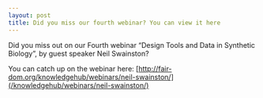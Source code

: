 ```yaml
---
layout: post
title: Did you miss our fourth webinar? You can view it here
---
```

Did you miss out on our Fourth webinar “Design Tools and Data in Synthetic Biology”, by guest speaker Neil Swainston?

You can catch up on the webinar here:
[http://fair-dom.org/knowledgehub/webinars/neil-swainston/](/knowledgehub/webinars/neil-swainston/)